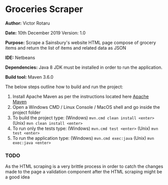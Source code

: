 # Groceries Scraper

**Author:** Victor Rotaru 

**Date:** 10th December 2019 Version: 1.0

**Purpose:**  Scrape a Sainsbury's website HTML page compose of grocery items and return the list of items and related data as JSON 

**IDE:** Netbeans

**Dependencies:** Java 8 JDK must be installed in order to run the application.

**Build tool:** Maven 3.6.0 

The below steps outline how to build and run the project:

1. Install Apache Maven as per the instructions located here [Apache Maven](https://maven.apache.org/install.html)
2. Open a Windows CMD / Linux Console / MacOS shell and go inside the project folder
3. To build the project type: (Windows) `mvn.cmd clean install <enter>` (Unix) `mvn clean install <enter>`
4. To run only the tests type: (Windows) `mvn.cmd test <enter>` (Unix) `mvn test <enter>`
5. To run the application type: (Windows) `mvn.cmd exec:java` <enter> (Unix) `mvn exec:java <enter>`

### TODO
As the HTML scraping is a very brittle process in order to catch the changes made to the page a validation component after the HTML scraping might be a good idea
